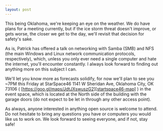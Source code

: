 ```yaml
---
layout: post
---
```

This being Oklahoma, we're keeping an eye on the weather.  We do have plans for a meeting currently, but if the ice storm threat doesn't improve, or gets worse, the closer we get to the day, we'll revisit that decision for safety's sake.

As is, Patrick has offered a talk on networking with Samba (SMB) and NFS (the main Windows and Linux network communication protocols, respectively), which, unless you only ever need a single computer and hate the internet, you'll encounter constantly.  I always look forward to finding out anything more on this subject I can.

We'll let you know more as forecasts solidify, for now we'll plan to see you ~7PM this Friday at StarSpace46 1141 W Sheridan Ave, Oklahoma City, OK 73106 ( [https://goo.gl/maps/JdtJXswuszG2][startspace46-map] ) in the event space, which is located at the North side of the building with the garage doors (do not expect to be let in through any other access point).

As always, anyone interested in anything open source is welcome to attend. Do not hesitate to bring any questions you have or computers you would like us to work on. We look forward to seeing everyone, and if not, stay safe!

[startspace46-map]: https://goo.gl/maps/JdtJXswuszG2
